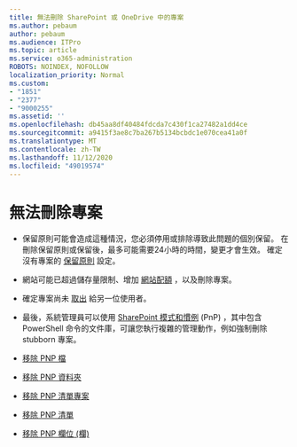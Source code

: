 ```yaml
---
title: 無法刪除 SharePoint 或 OneDrive 中的專案
ms.author: pebaum
author: pebaum
ms.audience: ITPro
ms.topic: article
ms.service: o365-administration
ROBOTS: NOINDEX, NOFOLLOW
localization_priority: Normal
ms.custom:
- "1851"
- "2377"
- "9000255"
ms.assetid: ''
ms.openlocfilehash: db45aa8df40484fdcda7c430f1ca27482a1dd4ce
ms.sourcegitcommit: a9415f3ae8c7ba267b5134bcbdc1e070cea41a0f
ms.translationtype: MT
ms.contentlocale: zh-TW
ms.lasthandoff: 11/12/2020
ms.locfileid: "49019574"
---
```

# <a name="unable-to-delete-items"></a>無法刪除專案

- 保留原則可能會造成這種情況，您必須停用或排除導致此問題的個別保留。 在刪除保留原則或保留後，最多可能需要24小時的時間，變更才會生效。 確定沒有專案的 [保留原則](https://docs.microsoft.com/microsoft-365/compliance/retention-policies) 設定。

- 網站可能已超過儲存量限制、增加 [網站配額](https://docs.microsoft.com/powershell/module/sharepoint-online/set-sposite?view=sharepoint-ps) ，以及刪除專案。

- 確定專案尚未 [取出](https://support.office.com/article/check-out-check-in-or-discard-changes-to-files-in-a-library-7e2c12a9-a874-4393-9511-1378a700f6de) 給另一位使用者。

- 最後，系統管理員可以使用 [SharePoint 模式和慣例](https://docs.microsoft.com/powershell/sharepoint/sharepoint-pnp/sharepoint-pnp-cmdlets?view=sharepoint-ps#installation) (PnP) ，其中包含 PowerShell 命令的文件庫，可讓您執行複雜的管理動作，例如強制刪除 stubborn 專案。
- [移除 PNP 檔](https://docs.microsoft.com/powershell/module/sharepoint-pnp/remove-pnpfile?view=sharepoint-ps)
- [移除 PNP 資料夾](https://docs.microsoft.com/powershell/module/sharepoint-pnp/remove-pnpfolder?view=sharepoint-ps)
- [移除 PNP 清單專案](https://docs.microsoft.com/powershell/module/sharepoint-pnp/remove-pnplistitem?view=sharepoint-ps)
- [移除 PNP 清單](https://docs.microsoft.com/powershell/module/sharepoint-pnp/remove-pnplist?view=sharepoint-ps)
- [移除 PNP 欄位 (欄) ](https://docs.microsoft.com/powershell/module/sharepoint-pnp/remove-pnpfield?view=sharepoint-ps)